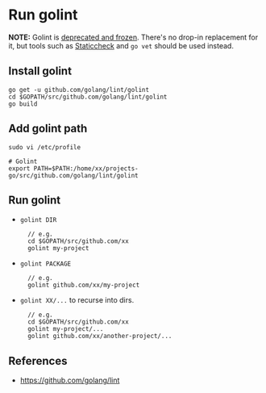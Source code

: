 # Run golint

**NOTE:** Golint is [deprecated and frozen](https://github.com/golang/go/issues/38968).
There's no drop-in replacement for it, but tools such as [Staticcheck](https://staticcheck.io/)
and `go vet` should be used instead.

## Install golint

    go get -u github.com/golang/lint/golint
    cd $GOPATH/src/github.com/golang/lint/golint
    go build

## Add golint path

    sudo vi /etc/profile

    # Golint
    export PATH=$PATH:/home/xx/projects-go/src/github.com/golang/lint/golint

## Run golint
* `golint DIR`
  
        // e.g.
        cd $GOPATH/src/github.com/xx
        golint my-project   

* `golint PACKAGE`

        // e.g.
        golint github.com/xx/my-project

* `golint XX/...` to recurse into dirs.

        // e.g.
        cd $GOPATH/src/github.com/xx
        golint my-project/...
        golint github.com/xx/another-project/...

## References
* <https://github.com/golang/lint>
